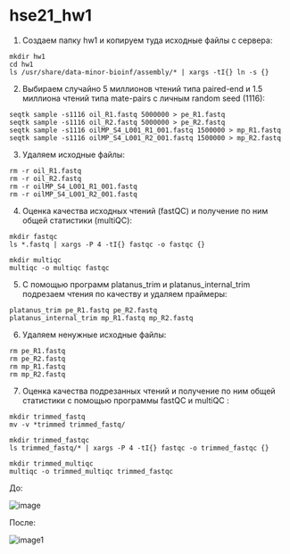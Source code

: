 # hse21_hw1
1. Создаем папку hw1 и копируем туда исходные файлы с сервера:
```
mkdir hw1
cd hw1
ls /usr/share/data-minor-bioinf/assembly/* | xargs -tI{} ln -s {}
```
2. Выбираем случайно 5 миллионов чтений типа paired-end и 1.5 миллиона чтений типа mate-pairs с личным random seed (1116):
```
seqtk sample -s1116 oil_R1.fastq 5000000 > pe_R1.fastq
seqtk sample -s1116 oil_R2.fastq 5000000 > pe_R2.fastq
seqtk sample -s1116 oilMP_S4_L001_R1_001.fastq 1500000 > mp_R1.fastq
seqtk sample -s1116 oilMP_S4_L001_R2_001.fastq 1500000 > mp_R2.fastq
```
3. Удаляем исходные файлы:
```
rm -r oil_R1.fastq
rm -r oil_R2.fastq
rm -r oilMP_S4_L001_R1_001.fastq
rm -r oilMP_S4_L001_R2_001.fastq
```
4. Оценка качества исходных чтений (fastQC) и получение по ним общей статистики (multiQC):
```
mkdir fastqc
ls *.fastq | xargs -P 4 -tI{} fastqc -o fastqc {}

mkdir multiqc
multiqc -o multiqc fastqc
```
5. С помощью программ platanus_trim и platanus_internal_trim подрезаем чтения по качеству и удаляем праймеры:
```
platanus_trim pe_R1.fastq pe_R2.fastq 
platanus_internal_trim mp_R1.fastq mp_R2.fastq  
```
6. Удаляем ненужные исходные файлы:
```
rm pe_R1.fastq
rm pe_R2.fastq
rm mp_R1.fastq
rm mp_R2.fastq
```
7. Оценка качества подрезанных чтений и получение по ним общей статистики с помощью программы fastQC и multiQC :
```
mkdir trimmed_fastq
mv -v *trimmed trimmed_fastq/
```
```
mkdir trimmed_fastqc
ls trimmed_fastq/* | xargs -P 4 -tI{} fastqc -o trimmed_fastqc {}
```
```
mkdir trimmed_multiqc
multiqc -o trimmed_multiqc trimmed_fastqc
```
До:

![image](https://user-images.githubusercontent.com/93256219/139110718-e28af320-f379-49de-a9e5-a673a509cce9.png)

После:

![image1](https://user-images.githubusercontent.com/93256219/139110930-a350973c-1794-4863-8c35-8f9301113d7c.png)


